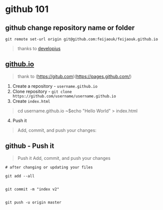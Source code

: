 # github 101

## github change repository name or folder

```git remote set-url origin git@github.com:feijaouk/feijaouk.github.io```

> thanks to [developius](https://gist.github.com/developius/c81f021eb5c5916013dc)


## [github.io](https://github.com)

> thank to (https://gitub.com)(https://pages.github.com/)

1. Create a repository - ```username.github.io```
2. Clone repository - ```git clone https://github.com/username/username.github.io```
3. Create ```index.html```

> cd username.github.io
> ~$echo "Hello World" > index.html

4. Push it

> Add, commit, and push your changes:


## github - **Push it**

> Push it
> Add, commit, and push your changes

```git
# after changing or updating your files

git add --all


git commit -m "index v2"


git push -u origin master

```
